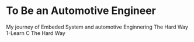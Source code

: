 # To Be an Automotive Engineer 
My journey of Embeded System and automotive Enginnering The Hard Way 
1-Learn C The Hard Way 

